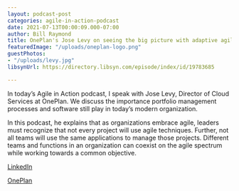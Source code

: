 ```yaml
---
layout: podcast-post
categories: agile-in-action-podcast
date: 2021-07-13T00:00:09.000-07:00
author: Bill Raymond
title: OnePlan's Jose Levy on seeing the big picture with adaptive agile
featuredImage: "/uploads/oneplan-logo.png"
guestPhotos:
- "/uploads/levy.jpg"
libsynUrl: https://directory.libsyn.com/episode/index/id/19783685

---
```

In today’s Agile in Action podcast, I speak with Jose Levy, Director of Cloud Services at OnePlan. We discuss the importance portfolio management processes and software still play in today’s modern organization.

In this podcast, he explains that as organizations embrace agile, leaders must recognize that not every project will use agile techniques. Further, not all teams will use the same applications to manage those projects. Different teams and functions in an organization can coexist on the agile spectrum while working towards a common objective.

[LinkedIn](https://www.linkedin.com/in/joserlevy-wh90/ "LinkedIn")

[OnePlan](oneplan.ai)